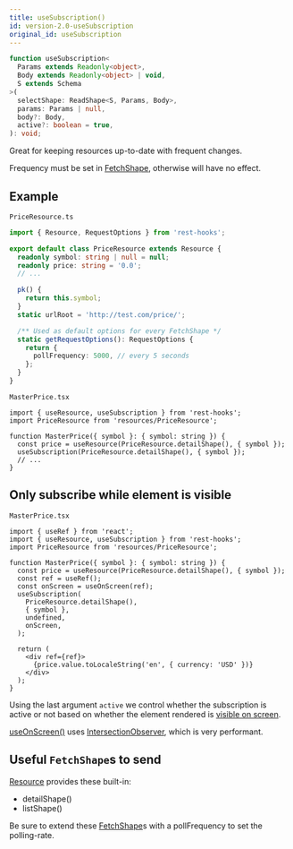```yaml
---
title: useSubscription()
id: version-2.0-useSubscription
original_id: useSubscription
---
```

```typescript
function useSubscription<
  Params extends Readonly<object>,
  Body extends Readonly<object> | void,
  S extends Schema
>(
  selectShape: ReadShape<S, Params, Body>,
  params: Params | null,
  body?: Body,
  active?: boolean = true,
): void;
```

Great for keeping resources up-to-date with frequent changes.

Frequency must be set in [FetchShape](./FetchShape.md), otherwise will have no effect.

## Example

`PriceResource.ts`

```typescript
import { Resource, RequestOptions } from 'rest-hooks';

export default class PriceResource extends Resource {
  readonly symbol: string | null = null;
  readonly price: string = '0.0';
  // ...

  pk() {
    return this.symbol;
  }
  static urlRoot = 'http://test.com/price/';

  /** Used as default options for every FetchShape */
  static getRequestOptions(): RequestOptions {
    return {
      pollFrequency: 5000, // every 5 seconds
    };
  }
}
```

`MasterPrice.tsx`

```tsx
import { useResource, useSubscription } from 'rest-hooks';
import PriceResource from 'resources/PriceResource';

function MasterPrice({ symbol }: { symbol: string }) {
  const price = useResource(PriceResource.detailShape(), { symbol });
  useSubscription(PriceResource.detailShape(), { symbol });
  // ...
}
```

## Only subscribe while element is visible

`MasterPrice.tsx`

```tsx
import { useRef } from 'react';
import { useResource, useSubscription } from 'rest-hooks';
import PriceResource from 'resources/PriceResource';

function MasterPrice({ symbol }: { symbol: string }) {
  const price = useResource(PriceResource.detailShape(), { symbol });
  const ref = useRef();
  const onScreen = useOnScreen(ref);
  useSubscription(
    PriceResource.detailShape(),
    { symbol },
    undefined,
    onScreen,
  );

  return (
    <div ref={ref}>
      {price.value.toLocaleString('en', { currency: 'USD' })}
    </div>
  );
}
```

Using the last argument `active` we control whether the subscription is active or not
based on whether the element rendered is [visible on screen](https://usehooks.com/useOnScreen/).

[useOnScreen()](https://usehooks.com/useOnScreen/) uses [IntersectionObserver](https://developer.mozilla.org/en-US/docs/Web/API/Intersection_Observer_API), which is very performant.

## Useful `FetchShape`s to send

[Resource](./Resource.md#provided-and-overridable-methods) provides these built-in:

- detailShape()
- listShape()

Be sure to extend these [FetchShape](./FetchShape.md)s with a pollFrequency to set
the polling-rate.

